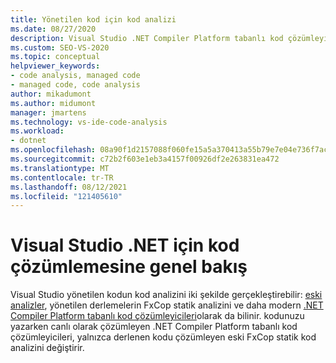 ```yaml
---
title: Yönetilen kod için kod analizi
ms.date: 08/27/2020
description: Visual Studio .NET Compiler Platform tabanlı kod çözümleyicileri hakkında bilgi edinin. Bu çözümleyiciler neden yönetilen derlemelerin FxCop statik analizini değiştirmesini anlayın.
ms.custom: SEO-VS-2020
ms.topic: conceptual
helpviewer_keywords:
- code analysis, managed code
- managed code, code analysis
author: mikadumont
ms.author: midumont
manager: jmartens
ms.technology: vs-ide-code-analysis
ms.workload:
- dotnet
ms.openlocfilehash: 08a90f1d2157088f060fe15a5a370413a55b79e7e04e736f7ac0e5a4c9b76e7b
ms.sourcegitcommit: c72b2f603e1eb3a4157f00926df2e263831ea472
ms.translationtype: MT
ms.contentlocale: tr-TR
ms.lasthandoff: 08/12/2021
ms.locfileid: "121405610"
---
```

# <a name="overview-of-code-analysis-for-net-in-visual-studio"></a>Visual Studio .NET için kod çözümlemesine genel bakış

Visual Studio yönetilen kodun kod analizini iki şekilde gerçekleştirebilir: [eski analizler](../code-quality/walkthrough-analyzing-managed-code-for-code-defects.md), yönetilen derlemelerin FxCop statik analizini ve daha modern [.NET Compiler Platform tabanlı kod çözümleyicileri](../code-quality/roslyn-analyzers-overview.md)olarak da bilinir. kodunuzu yazarken canlı olarak çözümleyen .NET Compiler Platform tabanlı kod çözümleyicileri, yalnızca derlenen kodu çözümleyen eski FxCop statik kod analizini değiştirir.
